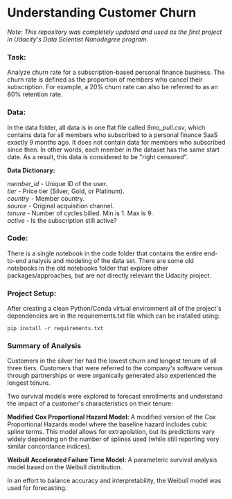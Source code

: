 # Understanding Customer Churn

_Note: This repository was completely updated and used as the first project in Udacity's Data Scientist Nanodegree program._

### Task: 

Analyze churn rate for a subscription-based personal finance business. The churn rate is defined as the proportion of members who cancel their subscription. For example, a 20% churn rate can also be referred to as an 80% retention rate.

### Data:

In the data folder, all data is in one flat file called *9mo_pull.csv*, which contains data for all members who 
subscribed to a personal finance SaaS exactly 9 months ago. It does not contain data for members who subscribed since 
then. In other words, each member in the dataset has the same start date. As a result, this data is considered to be 
"right censored". 

**Data Dictionary:**

*member_id* - Unique ID of the user.  
*tier* - Price tier (Silver, Gold, or Platinum).  
*country* - Member country.  
*source* - Original acquisition channel.  
*tenure* - Number of cycles billed. Min is 1. Max is 9.  
*active* - Is the subscription still active?  

### Code:
There is a single notebook in the code folder that contains the entire end-to-end analysis and modeling of the data set. 
There are some old notebooks in the old notebooks folder that explore other packages/approaches, but are not directly 
relevant the Udacity project.

### Project Setup:
After creating a clean Python/Conda virtual environment all of the project's dependencies are in the requirements.txt file which 
can be installed using:

`pip install -r requirements.txt`

### Summary of Analysis
Customers in the silver tier had the lowest churn and longest tenure of all three tiers.
Customers that were referred to the company's software versus through partnerships or were organically generated also 
experienced the longest tenure.
 
Two survival models were explored to forecast enrollments and understand the impact of a customer's characteristics on 
their tenure:

**Modified Cox Proportional Hazard Model:** A modified version of the Cox Proportional Hazards model where the baseline 
hazard includes cubic spline terms. This model allows for extrapolation, but its predictions vary widely depending on 
the number of splines used (while still reporting very similar concordance indices).

**Weibull Accelerated Failure Time Model:** A parameteric survival analysis model based on the Weibull distribution.

In an effort to balance accuracy and interpretability, the Weibull model was used for forecasting.